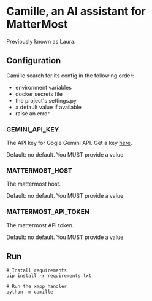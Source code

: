 # Camille, an AI assistant for MatterMost

Previously known as Laura.

## Configuration

Camille search for its config in the following order:
- environment variables
- docker secrets file
- the project's settings.py
- a default value if available
- raise an error

### GEMINI_API_KEY

The API key for Gogle Gemini API. Get a key [here](https://aistudio.google.com/apikey).

Default: no default. You MUST provide a value


### MATTERMOST_HOST

The mattermost host.

Default: no default. You MUST provide a value


### MATTERMOST_API_TOKEN

The mattermost API token.

Default: no default. You MUST provide a value


## Run

```shell
# Install requirements
pip install -r requirements.txt

# Run the xmpp handler
python -m camille
```